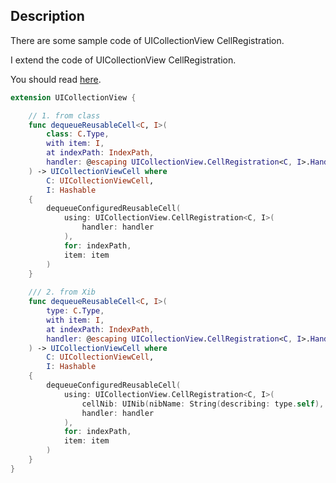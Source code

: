 ## Description

There are some sample code of UICollectionView CellRegistration.

I extend the code of UICollectionView CellRegistration.

You should read [here](https://qiita.com/hcrane/private/c89a256130040adb46dd).

```.swift
extension UICollectionView {

    // 1. from class
    func dequeueReusableCell<C, I>(
        class: C.Type,
        with item: I,
        at indexPath: IndexPath,
        handler: @escaping UICollectionView.CellRegistration<C, I>.Handler
    ) -> UICollectionViewCell where
        C: UICollectionViewCell,
        I: Hashable
    {
        dequeueConfiguredReusableCell(
            using: UICollectionView.CellRegistration<C, I>(
                handler: handler
            ),
            for: indexPath,
            item: item
        )
    }
    
    /// 2. from Xib
    func dequeueReusableCell<C, I>(
        type: C.Type,
        with item: I,
        at indexPath: IndexPath,
        handler: @escaping UICollectionView.CellRegistration<C, I>.Handler
    ) -> UICollectionViewCell where
        C: UICollectionViewCell,
        I: Hashable
    {
        dequeueConfiguredReusableCell(
            using: UICollectionView.CellRegistration<C, I>(
                cellNib: UINib(nibName: String(describing: type.self), bundle: nil),
                handler: handler
            ),
            for: indexPath,
            item: item
        )
    }
}
```
